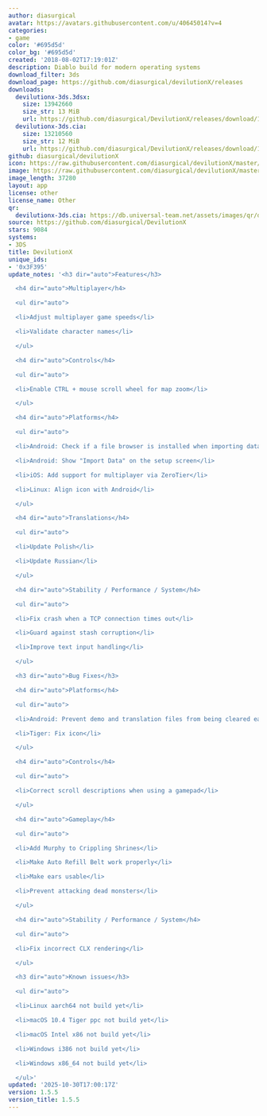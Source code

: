 ```yaml
---
author: diasurgical
avatar: https://avatars.githubusercontent.com/u/40645014?v=4
categories:
- game
color: '#695d5d'
color_bg: '#695d5d'
created: '2018-08-02T17:19:01Z'
description: Diablo build for modern operating systems
download_filter: 3ds
download_page: https://github.com/diasurgical/devilutionX/releases
downloads:
  devilutionx-3ds.3dsx:
    size: 13942660
    size_str: 13 MiB
    url: https://github.com/diasurgical/DevilutionX/releases/download/1.5.5/devilutionx-3ds.3dsx
  devilutionx-3ds.cia:
    size: 13210560
    size_str: 12 MiB
    url: https://github.com/diasurgical/DevilutionX/releases/download/1.5.5/devilutionx-3ds.cia
github: diasurgical/devilutionX
icon: https://raw.githubusercontent.com/diasurgical/devilutionX/master/Packaging/ctr/icon.png
image: https://raw.githubusercontent.com/diasurgical/devilutionX/master/Packaging/ctr/banner.png
image_length: 37280
layout: app
license: other
license_name: Other
qr:
  devilutionx-3ds.cia: https://db.universal-team.net/assets/images/qr/devilutionx-3ds-cia.png
source: https://github.com/diasurgical/DevilutionX
stars: 9084
systems:
- 3DS
title: DevilutionX
unique_ids:
- '0x3F395'
update_notes: '<h3 dir="auto">Features</h3>

  <h4 dir="auto">Multiplayer</h4>

  <ul dir="auto">

  <li>Adjust multiplayer game speeds</li>

  <li>Validate character names</li>

  </ul>

  <h4 dir="auto">Controls</h4>

  <ul dir="auto">

  <li>Enable CTRL + mouse scroll wheel for map zoom</li>

  </ul>

  <h4 dir="auto">Platforms</h4>

  <ul dir="auto">

  <li>Android: Check if a file browser is installed when importing data</li>

  <li>Android: Show "Import Data" on the setup screen</li>

  <li>iOS: Add support for multiplayer via ZeroTier</li>

  <li>Linux: Align icon with Android</li>

  </ul>

  <h4 dir="auto">Translations</h4>

  <ul dir="auto">

  <li>Update Polish</li>

  <li>Update Russian</li>

  </ul>

  <h4 dir="auto">Stability / Performance / System</h4>

  <ul dir="auto">

  <li>Fix crash when a TCP connection times out</li>

  <li>Guard against stash corruption</li>

  <li>Improve text input handling</li>

  </ul>

  <h3 dir="auto">Bug Fixes</h3>

  <h4 dir="auto">Platforms</h4>

  <ul dir="auto">

  <li>Android: Prevent demo and translation files from being cleared each week</li>

  <li>Tiger: Fix icon</li>

  </ul>

  <h4 dir="auto">Controls</h4>

  <ul dir="auto">

  <li>Correct scroll descriptions when using a gamepad</li>

  </ul>

  <h4 dir="auto">Gameplay</h4>

  <ul dir="auto">

  <li>Add Murphy to Crippling Shrines</li>

  <li>Make Auto Refill Belt work properly</li>

  <li>Make ears usable</li>

  <li>Prevent attacking dead monsters</li>

  </ul>

  <h4 dir="auto">Stability / Performance / System</h4>

  <ul dir="auto">

  <li>Fix incorrect CLX rendering</li>

  </ul>

  <h3 dir="auto">Known issues</h3>

  <ul dir="auto">

  <li>Linux aarch64 not build yet</li>

  <li>macOS 10.4 Tiger ppc not build yet</li>

  <li>macOS Intel x86 not build yet</li>

  <li>Windows i386 not build yet</li>

  <li>Windows x86_64 not build yet</li>

  </ul>'
updated: '2025-10-30T17:00:17Z'
version: 1.5.5
version_title: 1.5.5
---
```

